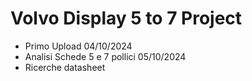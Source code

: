 # Volvo Display 5 to 7 Project 

 * Primo Upload 04/10/2024
 * Analisi Schede 5 e 7 pollici 05/10/2024
 * Ricerche datasheet
